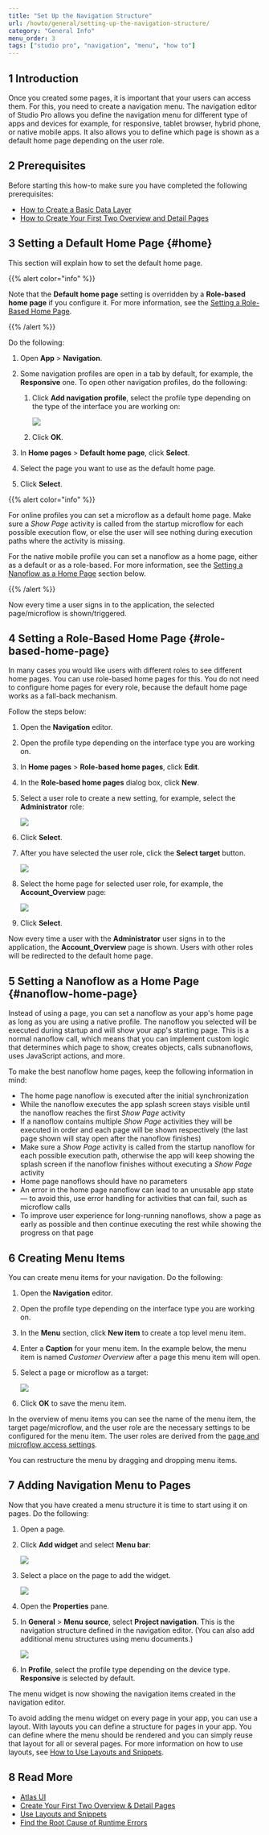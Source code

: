 ```yaml
---
title: "Set Up the Navigation Structure"
url: /howto/general/setting-up-the-navigation-structure/
category: "General Info"
menu_order: 3
tags: ["studio pro", "navigation", "menu", "how to"]
---
```

## 1 Introduction

Once you created some pages, it is important that your users can access them. For this, you need to create a navigation menu. The navigation editor of Studio Pro allows you define the navigation menu for different type of apps and devices for example, for responsive, tablet browser, hybrid phone, or native mobile apps. It also allows you to define which page is shown as a default home page depending on the user role.

## 2 Prerequisites

Before starting this how-to make sure you have completed the following prerequisites:

* [How to Create a Basic Data Layer](/howto/data-models/create-a-basic-data-layer/)
* [How to Create Your First Two Overview and Detail Pages](/howto/front-end/create-your-first-two-overview-and-detail-pages/)

## 3 Setting a Default Home Page {#home}

This section will explain how to set the default home page. 

{{% alert color="info" %}}

Note that the **Default home page** setting is overridden by a **Role-based home page** if you configure it. For more information, see the [Setting a Role-Based Home Page](#role-based-home-page).

{{% /alert %}}

Do the following:

1.  Open **App** > **Navigation**.

2. Some navigation profiles are open in a tab by default, for example, the **Responsive** one. To open other navigation profiles, do the following:

    1. Click **Add navigation profile**, select the profile type depending on the type of the interface you are working on:

       ![](/attachments/howto/general/setting-up-the-navigation-structure/add-navigation-profile.jpg)

    2. Click **OK**.

3. In **Home pages** > **Default home page**, click **Select**.

4. Select the page you want to use as the default home page. 

5. Click **Select**.

{{% alert color="info" %}}

For online profiles you can set a microflow as a default home page. Make sure a *Show Page* activity is called from the startup microflow for each possible execution flow, or else the user will see nothing during execution paths where the activity is missing.

For the native mobile profile you can set a nanoflow as a home page, either as a default or as a role-based. For more information, see the [Setting a Nanoflow as a Home Page](#nanoflow-home-page) section below.

{{% /alert %}}

Now every time a user signs in to the application, the selected page/microflow is shown/triggered.

## 4 Setting a Role-Based Home Page {#role-based-home-page}

In many cases you would like users with different roles to see different home pages. You can use role-based home pages for this. You do not need to configure home pages for every role, because the default home page works as a fall-back mechanism. 

Follow the steps below:

1.  Open the **Navigation** editor.
2.  Open the profile type depending on the interface type you are working on. 
3.  In **Home pages** > **Role-based home pages**, click **Edit**.
4.  In the **Role-based home pages** dialog box, click **New**.
5.  Select a user role to create a new setting, for example, select the **Administrator** role:

    ![](/attachments/howto/general/setting-up-the-navigation-structure/select-user-role.png)

6.  Click **Select**.
7.  After you have selected the user role, click the **Select target** button.

    ![](/attachments/howto/general/setting-up-the-navigation-structure/select-target.png)

8.  Select the home page for selected user role, for example, the **Account_Overview** page:

    ![](/attachments/howto/general/setting-up-the-navigation-structure/select-page.png)

9. Click **Select**.

Now every time a user with the **Administrator** user signs in to the application, the **Account_Overview** page is shown. Users with other roles will be redirected to the default home page.

## 5 Setting a Nanoflow as a Home Page {#nanoflow-home-page}

Instead of using a page, you can set a nanoflow as your app's home page as long as you are using a native profile. The nanoflow you selected will be executed during startup and will show your app's starting page. This is a normal nanoflow call, which means that you can implement custom logic that determines which page to show, creates objects, calls subnanoflows, uses JavaScript actions, and more.

To make the best nanoflow home pages, keep the following information in mind:

* The home page nanoflow is executed after the initial synchronization
* While the nanoflow executes the app splash screen stays visible until the nanoflow reaches the first *Show Page* activity
* If a nanoflow contains multiple *Show Page* activities they will be executed in order and each page will be shown respectively (the last page shown will stay open after the nanoflow finishes)
* Make sure a *Show Page* activity is called from the startup nanoflow for each possible execution path, otherwise the app will keep showing the splash screen if the nanoflow finishes without executing a *Show Page* activity
* Home page nanoflows should have no parameters
* An error in the home page nanoflow can lead to an unusable app state — to avoid this, use error handling for activities that can fail, such as microflow calls
* To improve user experience for long-running nanoflows, show a page as early as possible and then continue executing the rest while showing the progress on that page

## 6 Creating Menu Items

You can create menu items for your navigation. Do the following:

1.  Open the **Navigation** editor.
2.  Open the profile type depending on the interface type you are working on. 
3.  In the **Menu** section, click **New item** to create a top level menu item. 
5.  Enter a **Caption** for your menu item. In the example below, the menu item is named *Customer Overview* after a page this menu item will open.
6.  Select a page or microflow as a target:

    ![](/attachments/howto/general/setting-up-the-navigation-structure/new-menu-item.png)

7.  Click **OK** to save the menu item.

In the overview of menu items you can see the name of the menu item, the target page/microflow, and the user role are the necessary settings to be configured for the menu item. The user roles are derived from the [page and microflow access settings](/refguide/module-security/). 

You can restructure the menu by dragging and dropping menu items.

## 7 Adding Navigation Menu to Pages

Now that you have created a menu structure it is time to start using it on pages. Do the following:

1. Open a page.

2.  Click **Add widget** and select **Menu bar**:

    ![](/attachments/howto/general/setting-up-the-navigation-structure/select-menu-bar.png)

3.  Select a place on the page to add the widget.

    ![](/attachments/howto/general/setting-up-the-navigation-structure/add-widget.png)

4. Open the **Properties** pane.

5. In **General** > **Menu source**, select **Project navigation**. This is the navigation structure defined in the navigation editor. (You can also add additional menu structures using menu documents.)

    ![](/attachments/howto/general/setting-up-the-navigation-structure/menu-bar-properties.png)

6. In **Profile**, select the profile type depending on the device type. **Responsive** is selected by default.  

The menu widget is now showing the navigation items created in the navigation editor.

To avoid adding the menu widget on every page in your app,  you can use a layout. With layouts you can define a structure for pages in your app. You can define where the menu should be rendered and you can simply reuse that layout for all or several pages. For more information on how to use layouts, see [How to Use Layouts and Snippets](/howto/front-end/layouts-and-snippets/).

## 8 Read More

* [Atlas UI](/howto/front-end/atlas-ui/)
* [Create Your First Two Overview & Detail Pages](/howto/front-end/create-your-first-two-overview-and-detail-pages/)
* [Use Layouts and Snippets](/howto/front-end/layouts-and-snippets/)
* [Find the Root Cause of Runtime Errors](/howto/monitoring-troubleshooting/finding-the-root-cause-of-runtime-errors/)
